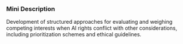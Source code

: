 ### Mini Description

Development of structured approaches for evaluating and weighing competing interests when AI rights conflict with other considerations, including prioritization schemes and ethical guidelines.
